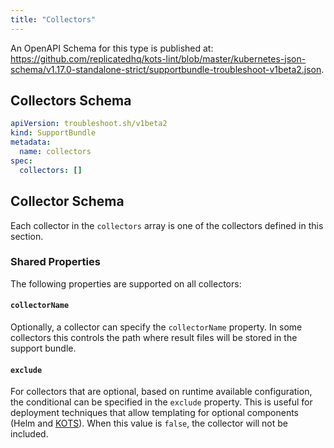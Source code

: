 ```yaml
---
title: "Collectors"
---
```


An OpenAPI Schema for this type is published at: https://github.com/replicatedhq/kots-lint/blob/master/kubernetes-json-schema/v1.17.0-standalone-strict/supportbundle-troubleshoot-v1beta2.json.

## Collectors Schema

```yaml
apiVersion: troubleshoot.sh/v1beta2
kind: SupportBundle
metadata:
  name: collectors
spec:
  collectors: []
```


## Collector Schema

Each collector in the `collectors` array is one of the collectors defined in this section.

### Shared Properties

The following properties are supported on all collectors:

#### `collectorName`

Optionally, a collector can specify the `collectorName` property.
In some collectors this controls the path where result files will be stored in the support bundle.

#### `exclude`

For collectors that are optional, based on runtime available configuration, the conditional can be specified in the `exclude` property.
This is useful for deployment techniques that allow templating for optional components (Helm and [KOTS](https://kots.io/vendor/packaging/template-functions/)).
When this value is `false`, the collector will not be included.

